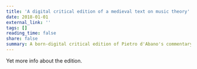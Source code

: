 ```yaml
---
title: 'A digital critical edition of a medieval text on music theory'
date: 2018-01-01
external_link: ''
tags: []
reading_time: false
share: false
summary: A born-digital critical edition of Pietro d'Abano's commentary on the pseudo-Aristotelian _Problemata_.
---
```


Yet more info about the edition.

<!--more-->
